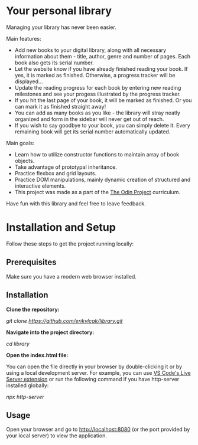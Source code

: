 # Your personal library

Managing your library has never been easier.

Main features:

- Add new books to your digital library, along with all necessary information about them - title, author, genre and number of pages. Each book also gets its serial number.
- Let the website know if you have already finished reading your book. If yes, it is marked as finished. Otherwise, a progress tracker will be displayed...
- Update the reading progress for each book by entering new reading milestones and see your progess illustrated by the progress tracker.
- If you hit the last page of your book, it will be marked as finished. Or you can mark it as finished straight away!
- You can add as many books as you like - the library will stray neatly organized and form in the sidebar will never get out of reach.
- If you wish to say goodbye to your book, you can simply delete it. Every remaining book will get its serial number automatically updated.

Main goals:

- Learn how to utilize constructor functions to maintain array of book objects.
- Take advantage of prototypal inheritance.
- Practice flexbox and grid layouts.
- Practice DOM manipulations, mainly dynamic creation of structured and interactive elements.
- This project was made as a part of the [The Odin Project](https://www.theodinproject.com/lessons/node-path-javascript-library) curriculum.

Have fun with this library and feel free to leave feedback.

# Installation and Setup

Follow these steps to get the project running locally:

## Prerequisites

Make sure you have a modern web browser installed.

## Installation

**Clone the repository:**

_git clone https://github.com/erikvlcak/library.git_

**Navigate into the project directory:**

_cd library_

**Open the index.html file:**

You can open the file directly in your browser by double-clicking it or by using a local development server. For example, you can use [VS Code's Live Server extension](https://marketplace.visualstudio.com/items?itemName=ritwickdey.LiveServer) or run the following command if you have http-server installed globally:

_npx http-server_

## Usage

Open your browser and go to [http://localhost:8080](http://localhost:8080) (or the port provided by your local server) to view the application.
